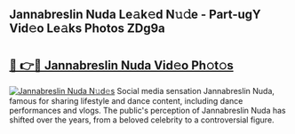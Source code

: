 ## Jannabreslin Nuda Le𝚊k𝚎d N𝚞𝚍e - Part-ugY Vid𝚎o Le𝚊ks Photos ZDg9a

# <h2><a href="http://fbbke63.evod.top/?m=Jannabreslin+Nuda">🔗 👉🔴 Jannabreslin Nuda Vid𝚎o Ph𝚘t𝚘s</a></h2>

[![Jannabreslin Nuda N𝚞d𝚎s](https://i.imgur.com/8V9OHl7.gif)](http://fbbke63.evod.top/?m=Jannabreslin+Nuda)
Social media sensation Jannabreslin Nuda, famous for sharing lifestyle and dance content, including dance performances and vlogs. The public's perception of Jannabreslin Nuda has shifted over the years, from a beloved celebrity to a controversial figure. 
